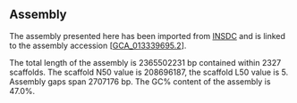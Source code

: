 **Assembly**
--------

The assembly presented here has been imported from [INSDC](http://www.insdc.org) and is linked to the assembly accession [[GCA\_013339695.2](http://www.ebi.ac.uk/ena/data/view/GCA_013339695.2)].

The total length of the assembly is 2365502231 bp contained within 2327 scaffolds.
The scaffold N50 value is 208696187, the scaffold L50 value is 5.
Assembly gaps span 2707176 bp. The GC% content of the assembly is 47.0%.
